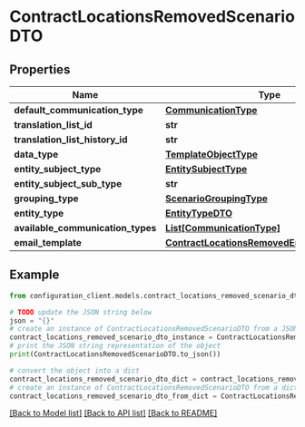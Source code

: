 # ContractLocationsRemovedScenarioDTO


## Properties

Name | Type | Description | Notes
------------ | ------------- | ------------- | -------------
**default_communication_type** | [**CommunicationType**](CommunicationType.md) |  | [optional] 
**translation_list_id** | **str** |  | [optional] 
**translation_list_history_id** | **str** |  | [optional] 
**data_type** | [**TemplateObjectType**](TemplateObjectType.md) |  | [optional] 
**entity_subject_type** | [**EntitySubjectType**](EntitySubjectType.md) |  | [optional] 
**entity_subject_sub_type** | **str** |  | [optional] 
**grouping_type** | [**ScenarioGroupingType**](ScenarioGroupingType.md) |  | [optional] 
**entity_type** | [**EntityTypeDTO**](EntityTypeDTO.md) |  | [optional] 
**available_communication_types** | [**List[CommunicationType]**](CommunicationType.md) |  | [optional] 
**email_template** | [**ContractLocationsRemovedEmailTemplateDTO**](ContractLocationsRemovedEmailTemplateDTO.md) |  | [optional] 

## Example

```python
from configuration_client.models.contract_locations_removed_scenario_dto import ContractLocationsRemovedScenarioDTO

# TODO update the JSON string below
json = "{}"
# create an instance of ContractLocationsRemovedScenarioDTO from a JSON string
contract_locations_removed_scenario_dto_instance = ContractLocationsRemovedScenarioDTO.from_json(json)
# print the JSON string representation of the object
print(ContractLocationsRemovedScenarioDTO.to_json())

# convert the object into a dict
contract_locations_removed_scenario_dto_dict = contract_locations_removed_scenario_dto_instance.to_dict()
# create an instance of ContractLocationsRemovedScenarioDTO from a dict
contract_locations_removed_scenario_dto_from_dict = ContractLocationsRemovedScenarioDTO.from_dict(contract_locations_removed_scenario_dto_dict)
```
[[Back to Model list]](../README.md#documentation-for-models) [[Back to API list]](../README.md#documentation-for-api-endpoints) [[Back to README]](../README.md)


